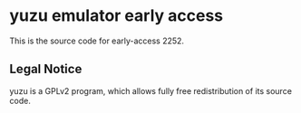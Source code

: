 yuzu emulator early access
=============

This is the source code for early-access 2252.

## Legal Notice

yuzu is a GPLv2 program, which allows fully free redistribution of its source code.